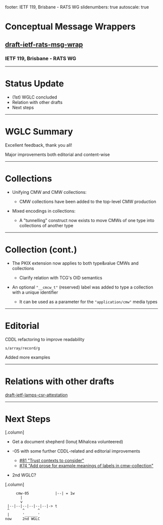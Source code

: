 footer: IETF 119, Brisbane - RATS WG
slidenumbers: true
autoscale: true

# Conceptual Message Wrappers

## [draft-ietf-rats-msg-wrap](https://datatracker.ietf.org/doc/draft-ietf-rats-msg-wrap)

### IETF 119, Brisbane - RATS WG

---

# Status Update

* (1st) WGLC concluded
* Relation with other drafts
* Next steps

---

# WGLC Summary

Excellent feedback, thank you all!

Major improvements both editorial and content-wise

---

# Collections

* Unifying CMW and CMW collections:
  * CMW collections have been added to the top-level CMW production

* Mixed encodings in collections:
  * A "tunnelling" construct now exists to move CMWs of one type into collections of another type

---

# Collection (cont.)

* The PKIX extension now applies to both type&value CMWs and collections
  * Clarify relation with TCG's OID semantics

* An optional `"__cmcw_t"` (reserved) label was added to type a collection with a unique identifier
  * It can be used as a parameter for the `"application/cmw"` media types

---

# Editorial

CDDL refactoring to improve readability

`s/array/record/g`

Added more examples

---

# Relations with other drafts

[draft-ietf-lamps-csr-attestation](https://datatracker.ietf.org/doc/draft-ietf-lamps-csr-attestation/)

---

# Next Steps

[.column]

* Get a document shepherd (Ionuț Mihalcea volunteered)

* -05 with some further CDDL-related and editorial improvements
  * [#81 "Trust contexts to consider"](https://github.com/ietf-rats-wg/draft-ietf-rats-msg-wrap/issues/81) 
  * [#74 "Add prose for example meanings of labels in cmw-collection"](https://github.com/ietf-rats-wg/draft-ietf-rats-msg-wrap/issues/74)

* 2nd WGLC?

[.column]

```
     cmw-05            |--| = 1w
       |
       v
 |--|--|--|--|--|--|-> t
 ^      ^      ^
 |      '______'
now     2nd WGLC
```
